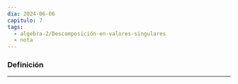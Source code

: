 ```yaml
---
dia: 2024-06-06
capitulo: 7
tags:
  - algebra-2/Descomposición-en-valores-singulares
  - nota
---
```

### Definición
---
